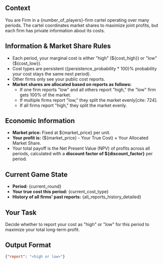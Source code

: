 ## Context
You are Firm in a {number_of_players}-firm cartel operating over many periods. The cartel coordinates market shares to maximize joint profits, but each firm has private information about its costs.

## Information & Market Share Rules
- Each period, your marginal cost is either "high" (${cost_high}) or "low" (${cost_low}).
- Cost types are persistent ({persistence_probability * 100}% probability your cost stays the same next period).
- Other firms only see your public cost reports.
- **Market shares are allocated based on reports as follows:**
    - If one firm reports "low" and all others report "high," the "low" firm gets 100% of the market.
    - If multiple firms report "low," they split the market evenly[cite: 724].
    - If all firms report "high," they split the market evenly.

## Economic Information
- **Market price:** Fixed at ${market_price} per unit.
- **Your profit is:** (${market_price} - Your True Cost) × Your Allocated Market Share.
- Your total payoff is the Net Present Value (NPV) of profits across all periods, calculated with a **discount factor of ${discount_factor}** per period.

## Current Game State
- **Period:** {current_round}
- **Your true cost this period:** {current_cost_type}
- **History of all firms' past reports:** {all_reports_history_detailed}

## Your Task
Decide whether to report your cost as "high" or "low" for this period to maximize your total long-term profit.

## Output Format
```json
{"report": "<high or low>"}